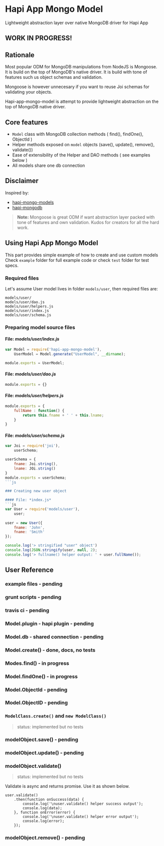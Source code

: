 # Hapi App Mongo Model

Lightweight abstraction layer over native MongoDB driver for Hapi App

## WORK IN PROGRESS! ##

## Rationale

Most popular ODM for MongoDB manipulations from NodeJS is Mongoose. 
It is build on the top of MongoDB's native driver.
It is build with tone of features such us object schemas and validation.

Mongoose is however unnecesary if you want to reuse Joi schemas for validating your objects. 

Hapi-app-mongo-model is attempt to provide lightweight abstraction on the top of MongoDB native driver.

## Core features 

 - `Model` class with MongoDB collection methods ( find(), findOne(), ObjectId )
 - Helper methods exposed on `model` objects (save(), update(), remove(), validate())
 - Ease of extensibility of the Helper and DAO methods ( see examples below )
 - All models share one db connection

## Disclaimer

Inspired by: 
 - [hapi-mongo-models](https://github.com/jedireza/hapi-mongo-models)
 - [hapi-mongodb](https://github.com/Marsup/hapi-mongodb)

> **Note:** Mongoose is great ODM if want abstraction layer packed with tone of features and own validation. 
> Kudos for creators for all the hard work. 

## Using Hapi App Mongo Model

This part provides simple example of how to create and use custom models
Check `example` folder for full example code or check `test` folder for test specs.

### Required files

Let's assume User model lives in folder `models/user`, then required files are:

```
models/user/
models/user/dao.js
models/user/helpers.js
models/user/index.js
models/user/schema.js
```

### Preparing model source files

#### File: *models/user/index.js*

```js
var Model = require('hapi-app-mongo-model'),
	UserModel = Model.generate("UserModel", __dirname);

module.exports = UserModel;
```

#### File: *models/user/dao.js*
```js
module.exports = {}
```

#### File: *models/user/helpers.js*
```js
module.exports = {
	fullName : function() {
		return this.fname + ' ' + this.lname;
	}
}
```

#### File: *models/user/schema.js*
```js
var Joi = require('joi'),
	userSchema;

userSchema = {
	fname: Joi.string(),
	lname: JOi.string()
}
module.exports = userSchema;
```js

### Creating new user object

#### File: *index.js*
```js
var User = require('models/user'),
	user;
	
user = new User({
	fname: 'John',
	fname: 'Smith'
});

console.log('> stringified "user" object')
console.log(JSON.stringify(user, null, 2);
console.log('> fullname() helper output: ' + user.fullName());
```

## User Reference



### example files - pending
### grunt scripts - pending
### travis ci - pending
### Model.plugin - hapi plugin - pending
### Model.db - shared connection - pending
### Model.create() - done, docs, no tests
### Modes.find() - in progress
### Model.findOne() - in progress
### Model.ObjectId - pending
### Model.ObjectID - pending

### `ModelClass.create()` and `new ModelClass()`
> status: implemented but no tests

### modelObject.save() - pending
### modelObject.update() - pending

### modelObject.validate()
> status: implemented but no tests

Validate is async and returns promise. Use it as shown below. 

```
user.validate()
	.then(function onSuccess(data) {
	    console.log('\nuser.validate() helper success output');
	    console.log(data);
	}, function onError(error) {
	    console.log('\nuser.validate() helper error output');
	    console.log(error);
	});
```
	
### modelObject.remove() - pending
